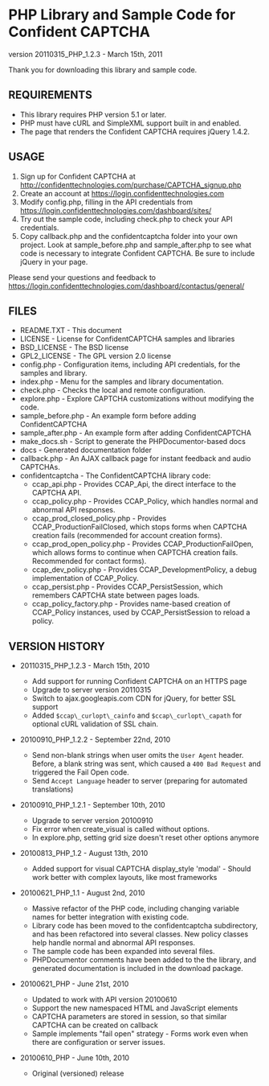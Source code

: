 PHP Library and Sample Code for Confident CAPTCHA
=================================================
version 20110315\_PHP\_1.2.3 - March 15th, 2011

Thank you for downloading this library and sample code.

REQUIREMENTS
------------

 * This library requires PHP version 5.1 or later.
 * PHP must have cURL and SimpleXML support built in and enabled.
 * The page that renders the Confident CAPTCHA requires jQuery 1.4.2.

USAGE
-----

 1. Sign up for Confident CAPTCHA at
    <http://confidenttechnologies.com/purchase/CAPTCHA_signup.php>
 2. Create an account at <https://login.confidenttechnologies.com>
 3. Modify config.php, filling in the API credentials from
    <https://login.confidenttechnologies.com/dashboard/sites/>
 4. Try out the sample code, including check.php to check your API
    credentials.
 5. Copy callback.php and the confidentcaptcha folder into your own project.
    Look at sample\_before.php and sample\_after.php to see what code is
    necessary to integrate Confident CAPTCHA. Be sure to include jQuery in
    your page.

Please send your questions and feedback to
<https://login.confidenttechnologies.com/dashboard/contactus/general/>

FILES
-----

 * README.TXT - This document
 * LICENSE - License for ConfidentCAPTCHA samples and libraries
 * BSD_LICENSE - The BSD license
 * GPL2_LICENSE - The GPL version 2.0 license
 * config.php - Configuration items, including API credentials, for the samples
   and library.
 * index.php - Menu for the samples and library documentation.
 * check.php - Checks the local and remote configuration.
 * explore.php - Explore CAPTCHA customizations without modifying the code.
 * sample_before.php - An example form before adding ConfidentCAPTCHA
 * sample_after.php - An example form after adding ConfidentCAPTCHA
 * make_docs.sh - Script to generate the PHPDocumentor-based docs
 * docs - Generated documentation folder
 * callback.php - An AJAX callback page for instant feedback and audio CAPTCHAs. 
 * confidentcaptcha - The ConfidentCAPTCHA library code:
   * ccap\_api.php - Provides CCAP\_Api, the direct interface to the CAPTCHA
     API.
   * ccap\_policy.php - Provides CCAP\_Policy, which handles normal and 
     abnormal API responses.
   * ccap\_prod\_closed\_policy.php - Provides CCAP\_ProductionFailClosed,
     which stops forms when CAPTCHA creation fails (recommended for account
     creation forms).
   * ccap\_prod\_open\_policy.php - Provides CCAP\_ProductionFailOpen, which
     allows forms to continue when CAPTCHA creation fails.  Recommended for 
     contact forms).
   * ccap\_dev\_policy.php - Provides CCAP\_DevelopmentPolicy, a debug
     implementation of CCAP_Policy.
   * ccap\_persist.php - Provides CCAP\_PersistSession, which remembers
     CAPTCHA state between pages loads.
   * ccap\_policy\_factory.php - Provides name-based creation of CCAP\_Policy
     instances, used by CCAP\_PersistSession to reload a policy.

VERSION HISTORY
---------------
 - 20110315\_PHP\_1.2.3 - March 15th, 2010
   * Add support for running Confident CAPTCHA on an HTTPS page
   * Upgrade to server version 20110315
   * Switch to ajax.googleapis.com CDN for jQuery, for better SSL support
   * Added `$ccap\_curlopt\_cainfo` and `$ccap\_curlopt\_capath` for optional
     cURL validation of SSL chain.

 - 20100910\_PHP\_1.2.2 - September 22nd, 2010
   * Send non-blank strings when user omits the `User Agent` header.  Before,
     a blank string was sent, which caused a `400 Bad Request` and triggered
     the Fail Open code.
   * Send `Accept Language` header to server (preparing for automated
     translations)

 - 20100910\_PHP\_1.2.1 - September 10th, 2010
   * Upgrade to server version 20100910
   * Fix error when create_visual is called without options.
   * In explore.php, setting grid size doesn't reset other options anymore

 - 20100813\_PHP\_1.2 - August 13th, 2010
   * Added support for visual CAPTCHA display_style 'modal' - Should work
     better with complex layouts, like most frameworks

 - 20100621\_PHP\_1.1 - August 2nd, 2010
   * Massive refactor of the PHP code, including changing variable names for
     better integration with existing code.
   * Library code has been moved to the confidentcaptcha subdirectory, and
     has been refactored into several classes.  New policy classes help
     handle normal and abnormal API responses.
   * The sample code has been expanded into several files.
   * PHPDocumentor comments have been added to the the library, and generated
     documentation is included in the download package.

 - 20100621\_PHP - June 21st, 2010
   * Updated to work with API version 20100610
   * Support the new namespaced HTML and JavaScript elements
   * CAPTCHA parameters are stored in session, so that similar CAPTCHA can be
     created on callback
   * Sample implements "fail open" strategy - Forms work even when there are
     configuration or server issues.

 - 20100610\_PHP - June 10th, 2010
   * Original (versioned) release

